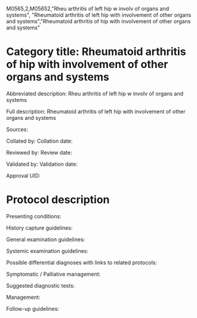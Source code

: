 M0565,2,M05652,"Rheu arthritis of left hip w involv of organs and systems", "Rheumatoid arthritis of left hip with involvement of other organs and systems","Rheumatoid arthritis of hip with involvement of other organs and systems"
# Category title: Rheumatoid arthritis of hip with involvement of other organs and systems

Abbreviated description: Rheu arthritis of left hip w involv of organs and systems

Full description: Rheumatoid arthritis of left hip with involvement of other organs and systems

Sources:

Collated by:
Collation date:

Reviewed by:
Review date:

Validated by:
Validation date:

Approval UID:

# Protocol description

Presenting conditions:

History capture guidelines:

General examination guidelines:

Systemic examination guidelines:

Possible differential diagnoses with links to related protocols:

Symptomatic / Palliative management:

Suggested diagnostic tests:

Management:

Follow-up guidelines:
